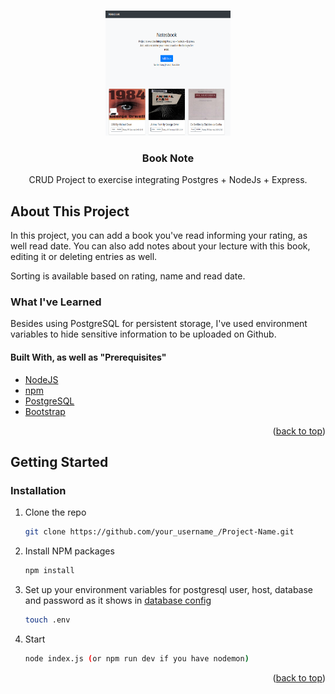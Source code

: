 
<a name="readme-top"></a>

<br />
<div align="center">
  <a href="https://github.com/melogtm/book-note">
    <img src="https://github.com/melogtm/book-note/blob/main/public/img/project_view.png" alt="Logo" width="200" height="200">
  </a>

  <h3 align="center">Book Note</h3>

  <p align="center">
    CRUD Project to exercise integrating Postgres + NodeJs + Express. 
  </p>
</div>

## About This Project
In this project, you can add a book you've read informing your rating, as well read date. You can also add notes about your lecture with this book, editing it or deleting entries as well.

Sorting is available based on rating, name and read date.

### What I've Learned
Besides using PostgreSQL for persistent storage, I've used environment variables to hide sensitive information to be uploaded on Github.

#### Built With, as well as "Prerequisites"

* <a href="https://nodejs.org/en">NodeJS</a>
* <a href="https://www.npmjs.com/">npm</a>
* <a href="https://www.postgresql.org/">PostgreSQL</a> 
* <a href="https://getbootstrap.com/">Bootstrap</a>

<p align="right">(<a href="#readme-top">back to top</a>)</p>


## Getting Started

### Installation

1. Clone the repo
   ```sh
   git clone https://github.com/your_username_/Project-Name.git
   ```
2. Install NPM packages
   ```sh
   npm install
   ```
3. Set up your environment variables for postgresql user, host, database and password as it shows in <a href="https://github.com/melogtm/book-note/blob/main/database/database.js">database config</a> 
   ```sh
   touch .env 
   ```
4. Start
   ```sh
   node index.js (or npm run dev if you have nodemon) 
   ```

<p align="right">(<a href="#readme-top">back to top</a>)</p>
